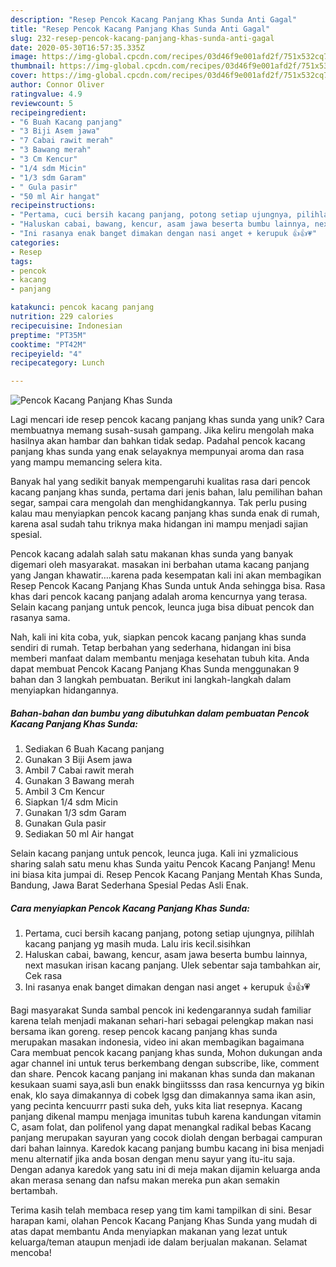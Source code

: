 ```yaml
---
description: "Resep Pencok Kacang Panjang Khas Sunda Anti Gagal"
title: "Resep Pencok Kacang Panjang Khas Sunda Anti Gagal"
slug: 232-resep-pencok-kacang-panjang-khas-sunda-anti-gagal
date: 2020-05-30T16:57:35.335Z
image: https://img-global.cpcdn.com/recipes/03d46f9e001afd2f/751x532cq70/pencok-kacang-panjang-khas-sunda-foto-resep-utama.jpg
thumbnail: https://img-global.cpcdn.com/recipes/03d46f9e001afd2f/751x532cq70/pencok-kacang-panjang-khas-sunda-foto-resep-utama.jpg
cover: https://img-global.cpcdn.com/recipes/03d46f9e001afd2f/751x532cq70/pencok-kacang-panjang-khas-sunda-foto-resep-utama.jpg
author: Connor Oliver
ratingvalue: 4.9
reviewcount: 5
recipeingredient:
- "6 Buah Kacang panjang"
- "3 Biji Asem jawa"
- "7 Cabai rawit merah"
- "3 Bawang merah"
- "3 Cm Kencur"
- "1/4 sdm Micin"
- "1/3 sdm Garam"
- " Gula pasir"
- "50 ml Air hangat"
recipeinstructions:
- "Pertama, cuci bersih kacang panjang, potong setiap ujungnya, pilihlah kacang panjang yg masih muda. Lalu iris kecil.sisihkan"
- "Haluskan cabai, bawang, kencur, asam jawa beserta bumbu lainnya, next masukan irisan kacang panjang. Ulek sebentar saja tambahkan air, Cek rasa"
- "Ini rasanya enak banget dimakan dengan nasi anget + kerupuk 👍👍💗"
categories:
- Resep
tags:
- pencok
- kacang
- panjang

katakunci: pencok kacang panjang 
nutrition: 229 calories
recipecuisine: Indonesian
preptime: "PT35M"
cooktime: "PT42M"
recipeyield: "4"
recipecategory: Lunch

---
```



![Pencok Kacang Panjang Khas Sunda](https://img-global.cpcdn.com/recipes/03d46f9e001afd2f/751x532cq70/pencok-kacang-panjang-khas-sunda-foto-resep-utama.jpg)

Lagi mencari ide resep pencok kacang panjang khas sunda yang unik? Cara membuatnya memang susah-susah gampang. Jika keliru mengolah maka hasilnya akan hambar dan bahkan tidak sedap. Padahal pencok kacang panjang khas sunda yang enak selayaknya mempunyai aroma dan rasa yang mampu memancing selera kita.

Banyak hal yang sedikit banyak mempengaruhi kualitas rasa dari pencok kacang panjang khas sunda, pertama dari jenis bahan, lalu pemilihan bahan segar, sampai cara mengolah dan menghidangkannya. Tak perlu pusing kalau mau menyiapkan pencok kacang panjang khas sunda enak di rumah, karena asal sudah tahu triknya maka hidangan ini mampu menjadi sajian spesial.

Pencok kacang adalah salah satu makanan khas sunda yang banyak digemari oleh masyarakat. masakan ini berbahan utama kacang panjang yang Jangan khawatir….karena pada kesempatan kali ini akan membagikan Resep Pencok Kacang Panjang Khas Sunda untuk Anda sehingga bisa. Rasa khas dari pencok kacang panjang adalah aroma kencurnya yang terasa. Selain kacang panjang untuk pencok, leunca juga bisa dibuat pencok dan rasanya sama.


Nah, kali ini kita coba, yuk, siapkan pencok kacang panjang khas sunda sendiri di rumah. Tetap berbahan yang sederhana, hidangan ini bisa memberi manfaat dalam membantu menjaga kesehatan tubuh kita. Anda dapat membuat Pencok Kacang Panjang Khas Sunda menggunakan 9 bahan dan 3 langkah pembuatan. Berikut ini langkah-langkah dalam menyiapkan hidangannya.

<!--inarticleads1-->

##### Bahan-bahan dan bumbu yang dibutuhkan dalam pembuatan Pencok Kacang Panjang Khas Sunda:

1. Sediakan 6 Buah Kacang panjang
1. Gunakan 3 Biji Asem jawa
1. Ambil 7 Cabai rawit merah
1. Gunakan 3 Bawang merah
1. Ambil 3 Cm Kencur
1. Siapkan 1/4 sdm Micin
1. Gunakan 1/3 sdm Garam
1. Gunakan  Gula pasir
1. Sediakan 50 ml Air hangat


Selain kacang panjang untuk pencok, leunca juga. Kali ini yzmalicious sharing salah satu menu khas Sunda yaitu Pencok Kacang Panjang! Menu ini biasa kita jumpai di. Resep Pencok Kacang Panjang Mentah Khas Sunda, Bandung, Jawa Barat Sederhana Spesial Pedas Asli Enak. 

<!--inarticleads2-->

##### Cara menyiapkan Pencok Kacang Panjang Khas Sunda:

1. Pertama, cuci bersih kacang panjang, potong setiap ujungnya, pilihlah kacang panjang yg masih muda. Lalu iris kecil.sisihkan
1. Haluskan cabai, bawang, kencur, asam jawa beserta bumbu lainnya, next masukan irisan kacang panjang. Ulek sebentar saja tambahkan air, Cek rasa
1. Ini rasanya enak banget dimakan dengan nasi anget + kerupuk 👍👍💗


Bagi masyarakat Sunda sambal pencok ini kedengarannya sudah familiar karena telah menjadi makanan sehari-hari sebagai pelengkap makan nasi bersama ikan goreng. resep pencok kacang panjang khas sunda merupakan masakan indonesia, video ini akan membagikan bagaimana Cara membuat pencok kacang panjang khas sunda, Mohon dukungan anda agar channel ini untuk terus berkembang dengan subscribe, like, comment dan share. Pencok kacang panjang ini makanan khas sunda dan makanan kesukaan suami saya,asli bun enakk bingiitssss dan rasa kencurnya yg bikin enak, klo saya dimakannya di cobek lgsg dan dimakannya sama ikan asin, yang pecinta kencuurrr pasti suka deh, yuks kita liat resepnya. Kacang panjang dikenal mampu menjaga imunitas tubuh karena kandungan vitamin C, asam folat, dan polifenol yang dapat menangkal radikal bebas Kacang panjang merupakan sayuran yang cocok diolah dengan berbagai campuran dari bahan lainnya. Karedok kacang panjang bumbu kacang ini bisa menjadi menu alternatif jika anda bosan dengan menu sayur yang itu-itu saja. Dengan adanya karedok yang satu ini di meja makan dijamin keluarga anda akan merasa senang dan nafsu makan mereka pun akan semakin bertambah. 

Terima kasih telah membaca resep yang tim kami tampilkan di sini. Besar harapan kami, olahan Pencok Kacang Panjang Khas Sunda yang mudah di atas dapat membantu Anda menyiapkan makanan yang lezat untuk keluarga/teman ataupun menjadi ide dalam berjualan makanan. Selamat mencoba!
